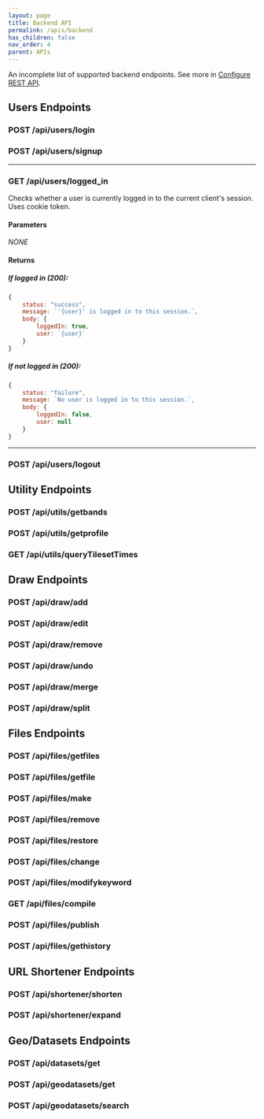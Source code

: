 ```yaml
---
layout: page
title: Backend API
permalink: /apis/backend
has_children: false
nav_order: 4
parent: APIs
---
```


An incomplete list of supported backend endpoints. See more in [Configure REST API](/MMGIS/apis/configure).

## Users Endpoints

### POST /api/users/login

### POST /api/users/signup

---

### GET /api/users/logged_in

Checks whether a user is currently logged in to the current client's session. Uses cookie token.

#### Parameters

_NONE_

#### Returns

##### If logged in _(200)_:

```javascript
{
    status: "success",
    message: `'{user}' is logged in to this session.`,
    body: {
        loggedIn: true,
        user: `{user}`
    }
}
```

##### If **not** logged in _(200)_:

```javascript
{
    status: "failure",
    message: `No user is logged in to this session.`,
    body: {
        loggedIn: false,
        user: null
    }
}
```

---

### POST /api/users/logout

## Utility Endpoints

### POST /api/utils/getbands

### POST /api/utils/getprofile

### GET /api/utils/queryTilesetTimes

## Draw Endpoints

### POST /api/draw/add

### POST /api/draw/edit

### POST /api/draw/remove

### POST /api/draw/undo

### POST /api/draw/merge

### POST /api/draw/split

## Files Endpoints

### POST /api/files/getfiles

### POST /api/files/getfile

### POST /api/files/make

### POST /api/files/remove

### POST /api/files/restore

### POST /api/files/change

### POST /api/files/modifykeyword

### GET /api/files/compile

### POST /api/files/publish

### POST /api/files/gethistory

## URL Shortener Endpoints

### POST /api/shortener/shorten

### POST /api/shortener/expand

## Geo/Datasets Endpoints

### POST /api/datasets/get

### POST /api/geodatasets/get

### POST /api/geodatasets/search
